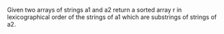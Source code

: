 Given two arrays of strings a1 and a2 return a sorted array r in lexicographical order of the strings of a1 which are substrings of strings of a2.
